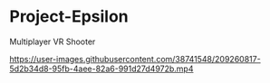 # Project-Epsilon
Multiplayer VR Shooter

https://user-images.githubusercontent.com/38741548/209260817-5d2b34d8-95fb-4aee-82a6-991d27d4972b.mp4

